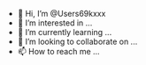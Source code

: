- 👋 Hi, I’m @Users69kxxx
- 👀 I’m interested in ...
- 🌱 I’m currently learning ...
- 💞️ I’m looking to collaborate on ...
- 📫 How to reach me ...

<!---
Users69k/Users69k is a ✨ special ✨ repository because its `README.md` (this file) appears on your GitHub profile.
You can click the Preview link to take a look at your changes.
--->
